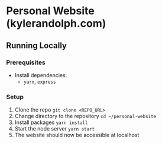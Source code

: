 # Personal Website (kylerandolph.com)

## Running Locally

### Prerequisites
- Install dependencies:
  - `yarn`, `express`
 
### Setup
1. Clone the repo `git clone <REPO_URL>`
2. Change directory to the repository `cd ~/personal-website`
3. Install packages `yarn install`
4. Start the node server `yarn start`
5. The website should now be accessible at localhost
